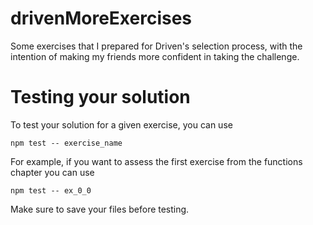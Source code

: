 # drivenMoreExercises
Some exercises that I prepared for Driven's selection process, with the intention of making my friends more confident in taking the challenge.

# Testing your solution

To test your solution for a given exercise, you can use

```console
npm test -- exercise_name
```

For example, if you want to assess the first exercise from the functions chapter you can use

```console
npm test -- ex_0_0
```

Make sure to save your files before testing.